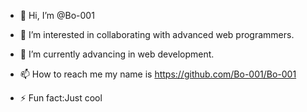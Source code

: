 - 👋 Hi, I’m @Bo-001
- 👀 I’m interested in collaborating with advanced web  programmers.
- 🌱 I’m currently  advancing in web development.

- 📫 How to reach me my name is https://github.com/Bo-001/Bo-001
  
- ⚡ Fun fact:Just cool 

<!---
Bo-001/Bo-001 is a ✨ special ✨ repository because its `README.md` (this file) appears on your GitHub profile.
You can click the Preview link to take a look at your changes.
--->
